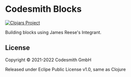 # Codesmith Blocks

[![Clojars Project](https://img.shields.io/clojars/v/ch.codesmith/blocks.svg)](https://clojars.org/ch.codesmith/blocks)

Building blocks using James Reese's Integrant.

## License

Copyright © 2021-2022 Codesmith GmbH

Released under Eclipe Public License v1.0, same as Clojure
